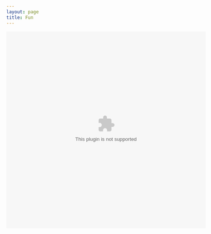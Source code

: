 ```yaml
---
layout: page
title: Fun
---
```


<div align="center"><embed src="http://www.classicgamesarcade.com/games/flash-tetris.swf" width="529px" height="522px" autostart="true" loop="false" controller="true"></embed>
